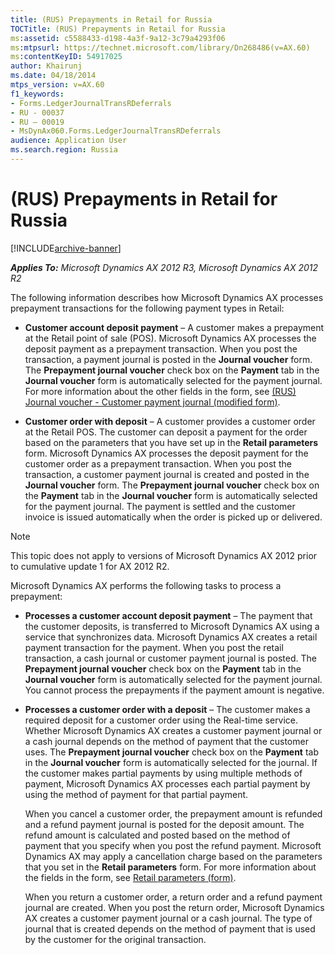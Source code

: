 ```yaml
---
title: (RUS) Prepayments in Retail for Russia
TOCTitle: (RUS) Prepayments in Retail for Russia
ms:assetid: c5588433-d198-4a3f-9a12-3c79a4293f06
ms:mtpsurl: https://technet.microsoft.com/library/Dn268486(v=AX.60)
ms:contentKeyID: 54917025
author: Khairunj
ms.date: 04/18/2014
mtps_version: v=AX.60
f1_keywords:
- Forms.LedgerJournalTransRDeferrals
- RU - 00037
- RU – 00019
- MsDynAx060.Forms.LedgerJournalTransRDeferrals
audience: Application User
ms.search.region: Russia
---
```


# (RUS) Prepayments in Retail for Russia 


[!INCLUDE[archive-banner](includes/archive-banner.md)]


_**Applies To:** Microsoft Dynamics AX 2012 R3, Microsoft Dynamics AX 2012 R2_

The following information describes how Microsoft Dynamics AX processes prepayment transactions for the following payment types in Retail:

  - **Customer account deposit payment** – A customer makes a prepayment at the Retail point of sale (POS). Microsoft Dynamics AX processes the deposit payment as a prepayment transaction. When you post the transaction, a payment journal is posted in the **Journal voucher** form. The **Prepayment journal voucher** check box on the **Payment** tab in the **Journal voucher** form is automatically selected for the payment journal. For more information about the other fields in the form, see [(RUS) Journal voucher - Customer payment journal (modified form)](https://technet.microsoft.com/library/jj733240\(v=ax.60\)).

  - **Customer order with deposit** – A customer provides a customer order at the Retail POS. The customer can deposit a payment for the order based on the parameters that you have set up in the **Retail parameters** form. Microsoft Dynamics AX processes the deposit payment for the customer order as a prepayment transaction. When you post the transaction, a customer payment journal is created and posted in the **Journal voucher** form. The **Prepayment journal voucher** check box on the **Payment** tab in the **Journal voucher** form is automatically selected for the payment journal. The payment is settled and the customer invoice is issued automatically when the order is picked up or delivered.


> [!NOTE]
> <P>This topic does not apply to versions of Microsoft Dynamics AX 2012 prior to cumulative update 1 for AX 2012 R2.</P>



Microsoft Dynamics AX performs the following tasks to process a prepayment:

  - **Processes a customer account deposit payment** – The payment that the customer deposits, is transferred to Microsoft Dynamics AX using a service that synchronizes data. Microsoft Dynamics AX creates a retail payment transaction for the payment. When you post the retail transaction, a cash journal or customer payment journal is posted. The **Prepayment journal voucher** check box on the **Payment** tab in the **Journal voucher** form is automatically selected for the payment journal. You cannot process the prepayments if the payment amount is negative.

  - **Processes a customer order with a deposit** – The customer makes a required deposit for a customer order using the Real-time service. Whether Microsoft Dynamics AX creates a customer payment journal or a cash journal depends on the method of payment that the customer uses. The **Prepayment journal voucher** check box on the **Payment** tab in the **Journal voucher** form is automatically selected for the journal. If the customer makes partial payments by using multiple methods of payment, Microsoft Dynamics AX processes each partial payment by using the method of payment for that partial payment.
    
    When you cancel a customer order, the prepayment amount is refunded and a refund payment journal is posted for the deposit amount. The refund amount is calculated and posted based on the method of payment that you specify when you post the refund payment. Microsoft Dynamics AX may apply a cancellation charge based on the parameters that you set in the **Retail parameters** form. For more information about the fields in the form, see [Retail parameters (form)](https://technet.microsoft.com/library/hh597194\(v=ax.60\)).
    
    When you return a customer order, a return order and a refund payment journal are created. When you post the return order, Microsoft Dynamics AX creates a customer payment journal or a cash journal. The type of journal that is created depends on the method of payment that is used by the customer for the original transaction.

  


